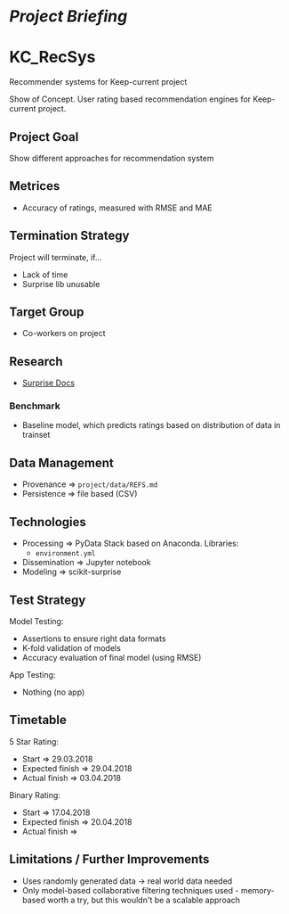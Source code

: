 *Project Briefing*
==================

# KC_RecSys
Recommender systems for Keep-current project

Show of Concept. User rating based recommendation engines for Keep-current project.


## Project Goal
Show different approaches for recommendation system


## Metrices
* Accuracy of ratings, measured with RMSE and MAE


## Termination Strategy
Project will terminate, if...

* Lack of time
* Surprise lib unusable


## Target Group
* Co-workers on project


## Research
* [Surprise Docs](http://surprise.readthedocs.io/en/stable/)


### Benchmark
* Baseline model, which predicts ratings based on distribution of data in trainset


## Data Management
* Provenance => `project/data/REFS.md`
* Persistence => file based (CSV)


## Technologies
* Processing => PyData Stack based on Anaconda. Libraries:
    * `environment.yml`
* Dissemination => Jupyter notebook
* Modeling => scikit-surprise


## Test Strategy
Model Testing:

* Assertions to ensure right data formats
* K-fold validation of models
* Accuracy evaluation of final model (using RMSE)

App Testing:

* Nothing (no app)


## Timetable
5 Star Rating:

* Start => 29.03.2018
* Expected finish => 29.04.2018
* Actual finish => 03.04.2018

Binary Rating:

* Start => 17.04.2018
* Expected finish => 20.04.2018
* Actual finish => 

## Limitations / Further Improvements
* Uses randomly generated data -> real world data needed
* Only model-based collaborative filtering techniques used - memory-based worth a try, but this wouldn't be a scalable approach
